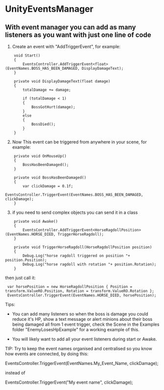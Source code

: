 # UnityEventsManager

## With event manager you can add as many listeners as you want with just one line of code

1. Create an event with "AddTriggerEvent", for example:
```
    void Start()
    {
        EventsController.AddTriggerEvent<float>(EventNames.BOSS_HAS_BEEN_DAMAGED, DisplayDamageText);
    }

    private void DisplayDamageText(float damage)
    {
        totalDamage += damage;

        if (totalDamage < 1)
        {
            BossGotHurt(damage);
        }
        else
        {
            BossDied();
        }
    }
```

2. Now This event can be triggered from anywhere in your scene, for example:
```
    private void OnMouseUp()
    {
        BossHasBeenDamaged();
    }

    private void BossHasBeenDamaged()
    {
        var clickDamage = 0.1f;
        EventsController.TriggerEvent(EventNames.BOSS_HAS_BEEN_DAMAGED, clickDamage);
    }
```

3. if you need to send complex objects you can send it in a class
```
    private void Awake()
    {
        EventsController.AddTriggerEvent<HorseRagdollPosition>(EventNames.HORSE_DIED, TriggerHorseRagdoll);
    }

    private void TriggerHorseRagdoll(HorseRagdollPosition position)
    {
        Debug.Log("horse ragdoll triggered on position "+ position.Position);
        Debug.Log("horse ragdoll with rotation "+ position.Rotation);
    }
```

then just call it:

```
 var horsePosition = new HorseRagdollPosition { Position = transform.ValueRO.Position, Rotation = transform.ValueRO.Rotation };
 EventsController.TriggerEvent(EventNames.HORSE_DIED, horsePosition);
```


Tips:

- You can add many listeners so when the boss is damage you could reduce it's HP, show a text message or alert minions about their boss being damaged
  all from 1 event trigger, check the Scene in the Examples folder "EnemyLosesHpExample" for a working example of this.

- You will likely want to add all your event listeners during start or Awake.

TIP: Try to keep the event names organised and centralised so you know how events are connected, by doing this:

EventsController.TriggerEvent(EventNames.My_Event_Name, clickDamage);

instead of

EventsController.TriggerEvent("My event name", clickDamage);
